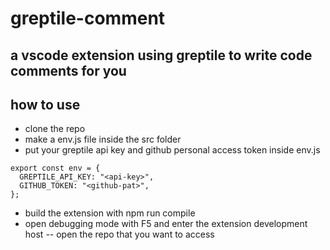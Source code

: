 # greptile-comment
## a vscode extension using greptile to write code comments for you
## how to use
- clone the repo
- make a env.js file inside the src folder
- put your greptile api key and github personal access token inside env.js
```
export const env = {
  GREPTILE_API_KEY: "<api-key>",
  GITHUB_TOKEN: "<github-pat>",
};

```
- build the extension with npm run compile
- open debugging mode with F5 and enter the extension development host -- open the repo that you want to access


